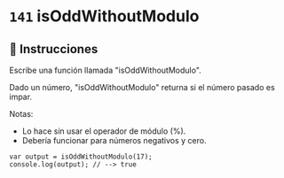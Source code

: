 # `141` isOddWithoutModulo

## 📝 Instrucciones

Escribe una función llamada "isOddWithoutModulo".

Dado un número, "isOddWithoutModulo" returna si el número pasado es impar.

Notas:
* Lo hace sin usar el operador de módulo (%). 
* Debería funcionar para números negativos y cero.

```Js
var output = isOddWithoutModulo(17);
console.log(output); // --> true
```